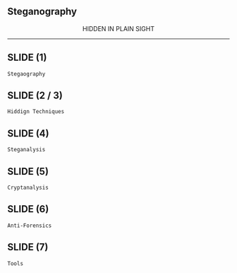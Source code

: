 ## Steganography
<div align="center">
HIDDEN IN PLAIN SIGHT
</div>

------

## SLIDE (1)
`Stegaography`

## SLIDE (2 / 3)
`Hiddign Techniques`

## SLIDE (4)
`Steganalysis`

## SLIDE (5)
`Cryptanalysis`

## SLIDE (6)
`Anti-Forensics`

## SLIDE (7)
`Tools`
